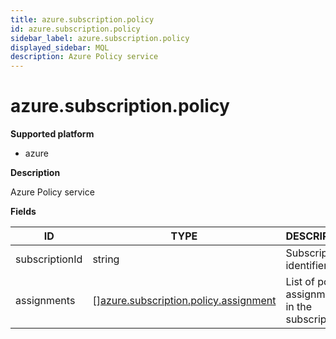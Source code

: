 ```yaml
---
title: azure.subscription.policy
id: azure.subscription.policy
sidebar_label: azure.subscription.policy
displayed_sidebar: MQL
description: Azure Policy service
---
```


# azure.subscription.policy

**Supported platform**

- azure

**Description**

Azure Policy service

**Fields**

| ID             | TYPE                                                                                      | DESCRIPTION                                    |
| -------------- | ----------------------------------------------------------------------------------------- | ---------------------------------------------- |
| subscriptionId | string                                                                                    | Subscription identifier                        |
| assignments    | &#91;&#93;[azure.subscription.policy.assignment](azure.subscription.policy.assignment.md) | List of policy assignments in the subscription |
